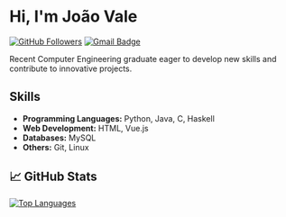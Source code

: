 # Hi, I'm João Vale 

[![GitHub Followers](https://img.shields.io/github/followers/jvale03?label=follow&style=social)](https://github.com/jvale03)
[![Gmail Badge](https://img.shields.io/badge/-carlosvalejcov@gmail.com-c14438?style=flat-square&logo=Gmail&logoColor=white&link=mailto:carlosvalejcov@gmail.com)](mailto:carlosvalejcov@gmail.com)

Recent Computer Engineering graduate eager to develop new skills and contribute to innovative projects.

## Skills

- **Programming Languages:** Python, Java, C, Haskell
- **Web Development:** HTML, Vue.js
- **Databases:** MySQL
- **Others:** Git, Linux


## 📈 GitHub Stats
<!--
[![GitHub Stats](https://github-readme-stats.vercel.app/api?username=jvale03&show_icons=true&theme=radical)](https://github.com/jvale03)
-->

[![Top Languages](https://github-readme-stats.vercel.app/api/top-langs/?username=jvale03&layout=compact&theme=radical)](https://github.com/jvale03)

